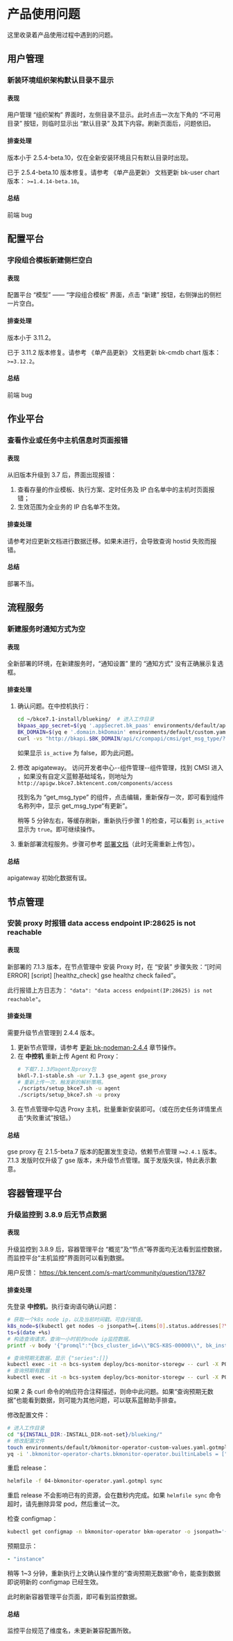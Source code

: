 # 产品使用问题
这里收录着产品使用过程中遇到的问题。

## 用户管理
### 新装环境组织架构默认目录不显示
#### 表现
用户管理 “组织架构” 界面时，左侧目录不显示。此时点击一次左下角的 “不可用目录” 按钮，则临时显示出 “默认目录” 及其下内容。刷新页面后，问题依旧。

#### 排查处理
版本小于 2.5.4-beta.10，仅在全新安装环境且只有默认目录时出现。

已于 2.5.4-beta.10 版本修复。请参考 《单产品更新》 文档更新 bk-user chart 版本： `>=1.4.14-beta.10`。

#### 总结
前端 bug


## 配置平台
### 字段组合模板新建侧栏空白
#### 表现
配置平台 “模型” —— “字段组合模板” 界面，点击 “新建” 按钮，右侧弹出的侧栏一片空白。

#### 排查处理
版本小于 3.11.2。

已于 3.11.2 版本修复。请参考 《单产品更新》 文档更新 bk-cmdb chart 版本： `>=3.12.2`。

#### 总结
前端 bug


## 作业平台
### 查看作业或任务中主机信息时页面报错
#### 表现
从旧版本升级到 3.7 后，界面出现报错：
1. 查看存量的作业模板、执行方案、定时任务及 IP 白名单中的主机时页面报错；
2. 生效范围为全业务的 IP 白名单不生效。

#### 排查处理
请参考对应更新文档进行数据迁移。如果未进行，会导致查询 hostid 失败而报错。

#### 总结
部署不当。


## 流程服务
### 新建服务时通知方式为空
#### 表现
全新部署的环境，在新建服务时，“通知设置” 里的 “通知方式” 没有正确展示复选框。

#### 排查处理
1. 确认问题。在中控机执行：
    ```bash
    cd ~/bkce7.1-install/blueking/  # 进入工作目录
    bkpaas_app_secret=$(yq '.appSecret.bk_paas' environments/default/app_secret.yaml)
    BK_DOMAIN=$(yq e '.domain.bkDomain' environments/default/custom.yaml)
    curl -vs "http://bkapi.$BK_DOMAIN/api/c/compapi/cmsi/get_msg_type/?bk_app_code=bk_paas&bk_app_secret=$bkpaas_app_secret&bk_username=admin" | jq '.data[].icon="略"'
    ```
    如果显示 `is_active` 为 false，即为此问题。
2. 修改 apigateway。
    访问开发者中心--组件管理--组件管理，找到 CMSI 进入 ，如果没有自定义蓝鲸基础域名，则地址为 `http://apigw.bkce7.bktencent.com/components/access`

    找到名为 “get_msg_type” 的组件，点击编辑，重新保存一次，即可看到组件名称列中，显示 get_msg_type“有更新”。

    稍等 5 分钟左右，等缓存刷新，重新执行步骤 1 的检查，可以看到 `is_active` 显示为 `true`。即可继续操作。
3. 重新部署流程服务。步骤可参考 [部署文档](manual-install-saas.md#部署流程服务bk_itsm)（此时无需重新上传包）。

#### 总结
apigateway 初始化数据有误。


## 节点管理
### 安装 proxy 时报错 data access endpoint IP:28625 is not reachable
#### 表现
新部署的 7.1.3 版本，在节点管理中 安装 Proxy 时，在 “安装” 步骤失败：“[时间 ERROR] [script] [healthz_check] gse healthz check failed”。

此行报错上方日志为：
`"data": "data access endpoint(IP:28625) is not reachable"`。

#### 排查处理
需要升级节点管理到 2.4.4 版本。

1.  更新节点管理，请参考 [更新 bk-nodeman-2.4.4](updates/202403.md#bk-nodeman-2.4.4) 章节操作。
2.  在 **中控机** 重新上传 Agent 和 Proxy：
    ``` bash
    # 下载7.1.3的agent及proxy包
    bkdl-7.1-stable.sh -ur 7.1.3 gse_agent gse_proxy
    # 重新上传一次，触发新的解析策略。
    ./scripts/setup_bkce7.sh -u agent
    ./scripts/setup_bkce7.sh -u proxy
    ```
3.  在节点管理中勾选 Proxy 主机，批量重新安装即可。（或在历史任务详情里点击“失败重试”按钮。）

#### 总结
gse proxy 在 2.1.5-beta.7 版本的配置发生变动，依赖节点管理 `>=2.4.1` 版本。7.1.3 发版时仅升级了 gse 版本，未升级节点管理。属于发版失误，特此表示歉意。


## 容器管理平台
### 升级监控到 3.8.9 后无节点数据
#### 表现
升级监控到 3.8.9 后，容器管理平台 “概览”及“节点”等界面均无法看到监控数据，而监控平台“主机监控”界面则可以看到数据。

用户反馈： https://bk.tencent.com/s-mart/community/question/13787

#### 排查处理
先登录 **中控机**，执行查询语句确认问题：
``` bash
# 获取一个k8s node ip，以及当前时间戳。可自行赋值。
k8s_node=$(kubectl get nodes -o jsonpath={.items[0].status.addresses[?\(@.type==\"InternalIP\"\)].address})
ts=$(date +%s)
# 构造查询请求。查询一小时前的node ip监控数据。
printf -v body '{"promql":"{bcs_cluster_id=\\"BCS-K8S-00000\\", bk_instance=~\\"%s\\", __name__=\\"node_memory_MemFree_bytes\\", bk_biz_id=\\"2\\"}","start":"%s","step":"60s"}' "$k8s_node" "$((ts-3600))"

# 查询预期无数据，显示 {"series":[]}
kubectl exec -it -n bcs-system deploy/bcs-monitor-storegw -- curl -X POST 'http://bk-monitor-unify-query-http.blueking.svc.cluster.local:10205/query/ts/promql?bk_app_code=bk_bcs_app&bk_app_secret=%3Cmasked%3E' -H "User-Agent: bcs-monitor/v1.0" -H "X-Bk-Scope-Space-Uid: bkcc__2" -H "Content-Type: application/json" -d "$body"
# 查询预期有数据
kubectl exec -it -n bcs-system deploy/bcs-monitor-storegw -- curl -X POST 'http://bk-monitor-unify-query-http.blueking.svc.cluster.local:10205/query/ts/promql?bk_app_code=bk_bcs_app&bk_app_secret=%3Cmasked%3E' -H "User-Agent: bcs-monitor/v1.0" -H "X-Bk-Scope-Space-Uid: bkcc__2" -H "Content-Type: application/json" -d "${body/bk_instance/instance}"
```

如果 2 条 curl 命令的响应符合注释描述，则命中此问题。如果“查询预期无数据”也能看到数据，则可能为其他问题，可以联系蓝鲸助手排查。

修改配置文件：
``` bash
# 进入工作目录
cd "${INSTALL_DIR:-INSTALL_DIR-not-set}/blueking/"
# 修改配置文件
touch environments/default/bkmonitor-operator-custom-values.yaml.gotmpl
yq -i '.bkmonitor-operator-charts.bkmonitor-operator.builtinLabels = ["instance"]'  environments/default/bkmonitor-operator-custom-values.yaml.gotmpl
```

重启 release：
``` bash
helmfile -f 04-bkmonitor-operator.yaml.gotmpl sync
```

重启 release 不会影响已有的资源，会在数秒内完成。如果 `helmfile sync` 命令超时，请先删除异常 pod，然后重试一次。

检查 configmap：
``` bash
kubectl get configmap -n bkmonitor-operator bkm-operator -o jsonpath='{.data.bkmonitor-operator\.yaml}' | yq '.operator.builtin_labels'
```
预期显示：
``` yaml
- "instance"
```

稍等 1~3 分钟，重新执行上文确认操作里的“查询预期无数据”命令，能查到数据即说明新的 configmap 已经生效。

此时刷新容器管理平台页面，即可看到监控数据。

#### 总结
监控平台规范了维度名，未更新兼容配置所致。
